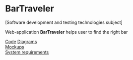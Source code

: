 # BarTraveler

[Software development and testing technologies subject]

Web-application **BarTraveler** helps user to find the right bar

[Code]()
[Diagrams](https://github.com/NikitaMirosha/BarTraveler/blob/master/Documents/Diagrams/diaList.md)  
[Mockups](https://github.com/NikitaMirosha/BarTraveler/blob/master/Documents/Mockups/myMockup.jpg)  
[System requirements](https://github.com/NikitaMirosha/BarTraveler/blob/master/Documents/Requirements/SRS.md)  
